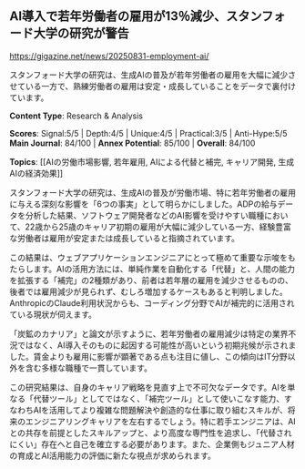 ## AI導入で若年労働者の雇用が13％減少、スタンフォード大学の研究が警告

https://gigazine.net/news/20250831-employment-ai/

スタンフォード大学の研究は、生成AIの普及が若年労働者の雇用を大幅に減少させている一方で、熟練労働者の雇用は安定・成長していることをデータで裏付けています。

**Content Type**: Research & Analysis

**Scores**: Signal:5/5 | Depth:4/5 | Unique:4/5 | Practical:3/5 | Anti-Hype:5/5
**Main Journal**: 84/100 | **Annex Potential**: 85/100 | **Overall**: 84/100

**Topics**: [[AIの労働市場影響, 若年雇用, AIによる代替と補完, キャリア開発, 生成AIの経済効果]]

スタンフォード大学の研究は、生成AIの普及が労働市場、特に若年労働者の雇用に与える深刻な影響を「6つの事実」として明らかにしました。ADPの給与データを分析した結果、ソフトウェア開発者などのAI影響を受けやすい職種において、22歳から25歳のキャリア初期の雇用が大幅に減少している一方、経験豊富な労働者は雇用が安定または成長していると指摘されています。

この結果は、ウェブアプリケーションエンジニアにとって極めて重要な示唆をもたらします。AIの活用方法には、単純作業を自動化する「代替」と、人間の能力を拡張する「補完」の2種類があり、前者は若年層の雇用を減少させるものの、後者では雇用減少が見られず、むしろ増加するケースもあると判明しました。AnthropicのClaude利用状況からも、コーディング分野でAIが補完的に活用されている現状が伺えます。

「炭鉱のカナリア」と論文が示すように、若年労働者の雇用減少は特定の業界不況ではなく、AI導入そのものに起因する可能性が高いという初期兆候が示されました。賃金よりも雇用に影響が顕著である点も注目に値し、この傾向はIT分野以外を含む多様な職種で一貫しています。

この研究結果は、自身のキャリア戦略を見直す上で不可欠なデータです。AIを単なる「代替ツール」としてではなく、「補完ツール」として使いこなす能力、すなわちAIを活用してより複雑な問題解決や創造的な仕事に取り組むスキルが、将来のエンジニアリングキャリアを左右するでしょう。特に若手エンジニアは、AIとの共存を前提としたスキルアップと、より高度な専門性を追求し、「代替されにくい」存在へと自己を確立する必要があります。また、企業側もジュニア人材の育成とAI活用能力の評価に新たな視点が求められます。